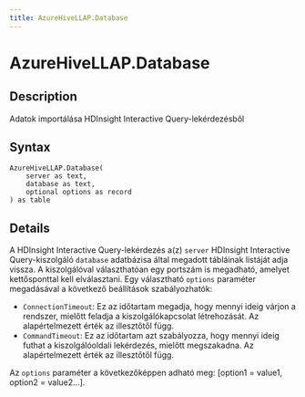 ```yaml
---
title: AzureHiveLLAP.Database
---
```


# AzureHiveLLAP.Database


## Description

Adatok importálása HDInsight Interactive Query-lekérdezésből


## Syntax

```powerquery
AzureHiveLLAP.Database(
    server as text,
    database as text,
    optional options as record
) as table
```


## Details

A HDInsight Interactive Query-lekérdezés a(z) <code>server</code> HDInsight Interactive Query-kiszolgáló <code>database</code> adatbázisa által megadott tábláinak listáját adja vissza. A kiszolgálóval választhatóan egy portszám is megadható, amelyet kettősponttal kell elválasztani. Egy választható <code>options</code> paraméter megadásával a következő beállítások szabályozhatók:<ul>        <li><code>ConnectionTimeout</code>: Ez az időtartam megadja, hogy mennyi ideig várjon a rendszer, mielőtt feladja a kiszolgálókapcsolat létrehozását. Az alapértelmezett érték az illesztőtől függ.</li>        <li><code>CommandTimeout</code>: Ez az időtartam azt szabályozza, hogy mennyi ideig futhat a kiszolgálóoldali lekérdezés, mielőtt megszakadna. Az alapértelmezett érték az illesztőtől függ.</li></ul>Az <code>options</code> paraméter a következőképpen adható meg: [option1 = value1, option2 = value2...].


